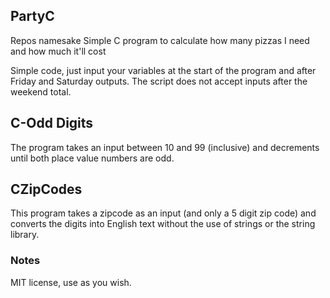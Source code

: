 ## PartyC
Repos namesake
Simple C program to calculate how many pizzas I need and how much it'll cost

Simple code, just input your variables at the start of the program and after Friday and Saturday outputs. The script does not accept inputs after the weekend total.

## C-Odd Digits

The program takes an input between 10 and 99 (inclusive) and decrements until both place value numbers are odd.

## CZipCodes

This program takes a zipcode as an input (and only a 5 digit zip code) and converts the digits into English text without the use of strings or the string library.

### Notes
MIT license, use as you wish.
